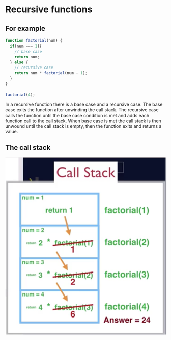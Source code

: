# Recursive functions
## For example
```javascript
function factorial(num) {
  if(num === 1){
    // base case
    return num;
  } else {
    // recursive case
    return num * factorial(num - 1);
  }
}

factorial(4);
```
In a recursive function there is a base case and a recursive case. The base case exits the function after unwinding the call stack. The recursive case calls the function until the base case condition is met and adds each function call to the call stack. When base case is met the call stack is then unwound until the call stack is empty, then the function exits and returns a value.

## The call stack
![](factorial-4.png)

